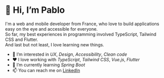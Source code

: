 # 👋 Hi, I’m Pablo

I'm a web and mobile developer from France, who love to build applications easy on the eye and accessible for everyone.<br />
So far, my best experiences in programming involved TypeScript, Tailwind CSS and Flutter. <br />
And last but not least, I love learning new things.

- 👀 I’m interested in *UX*, *Design*, *Accessibility*, *Clean code*
- ❤ I love working with *TypeScript*, *Tailwind CSS*, *Vue.js*, *Flutter* 
- 🌱 I’m currently learning *Spring Boot*
- 📫 You can reach me on [LinkedIn](https://www.linkedin.com/in/pablobuisson/)
